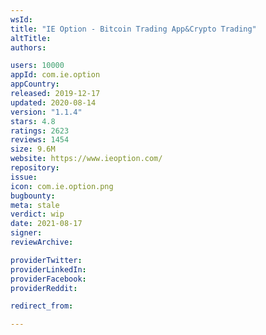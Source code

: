 ```yaml
---
wsId: 
title: "IE Option - Bitcoin Trading App&Crypto Trading"
altTitle: 
authors:

users: 10000
appId: com.ie.option
appCountry: 
released: 2019-12-17
updated: 2020-08-14
version: "1.1.4"
stars: 4.8
ratings: 2623
reviews: 1454
size: 9.6M
website: https://www.ieoption.com/
repository: 
issue: 
icon: com.ie.option.png
bugbounty: 
meta: stale
verdict: wip
date: 2021-08-17
signer: 
reviewArchive:

providerTwitter: 
providerLinkedIn: 
providerFacebook: 
providerReddit: 

redirect_from:

---
```


